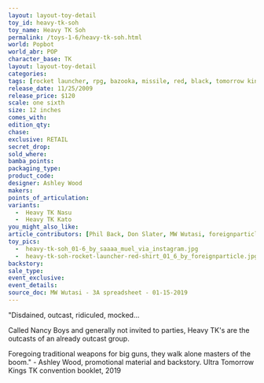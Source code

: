 ```yaml
---
layout: layout-toy-detail 
toy_id: heavy-tk-soh
toy_name: Heavy TK Soh
permalink: /toys-1-6/heavy-tk-soh.html
world: Popbot
world_abr: POP
character_base: TK
layout: layout-toy-detail
categories: 
tags: [rocket launcher, rpg, bazooka, missile, red, black, tomorrow king]
release_date: 11/25/2009
release_price: $120 
scale: one sixth
size: 12 inches
comes_with: 
edition_qty: 
chase: 
exclusive: RETAIL
secret_drop: 
sold_where: 
bamba_points: 
packaging_type: 
product_code:
designer: Ashley Wood
makers: 
points_of_articulation: 
variants: 
  -  Heavy TK Nasu
  -  Heavy TK Kato
you_might_also_like: 
article_contributors: [Phil Back, Don Slater, MW Wutasi, foreignparticle, saaaa_muel]
toy_pics: 
  -  heavy-tk-soh_01-6_by_saaaa_muel_via_instagram.jpg
  -  heavy-tk-soh-rocket-launcher-red-shirt_01_6_by_foreignparticle.jpg
backstory: 
sale_type: 
event_exclusive: 
event_details: 
source_doc: MW Wutasi - 3A spreadsheet - 01-15-2019
---
```

"Disdained, outcast, ridiculed, mocked...

Called Nancy Boys and generally not invited to parties, Heavy TK's are the outcasts of an already outcast group.

Foregoing traditional weapons for big guns, they walk alone masters of the boom."  - Ashley Wood, promotional material and backstory. Ultra Tomorrow Kings TK convention booklet, 2019
